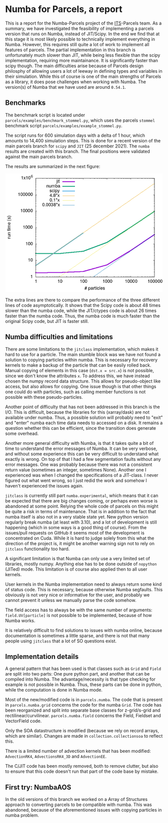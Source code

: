 # Numba for Parcels, a report

This is a report for the Numba-Parcels project of the [ITS](https://utrechtuniversity.github.io/research-engineering)-Parcels team. As a summary, we have investigated the feasibility of implementing a parcels version that runs on Numba, instead of JIT/Scipy. In the end we find that at this stage it is most likely possible to technically implement everything in Numba. However, this requires still quite a lot of work to implement all features of parcels. The partial implementation in this branch is unfortunately much slower than JIT, while being less flexible than the scipy implementation, requiring more maintainance. It is significantly faster than scipy though. The main difficulties arise because of Parcels design philosphy of allowing users a lot of leeway in defining types and variables in their simulation. While this of course is one of the main strengths of Parcels as a library, it does pose challenges when working with Numba. The version(s) of Numba that we have used are around `0.54.1`.

## Benchmarks

The benchmark script is located under `parcels/examples/benchmark_stommel.py`, which uses the parcels `stommel` benchmark script `parcels/examples/example_stommel.py`.

The script runs for 600 simulation days with a delta of 1 hour, which amounts to 14,400 simulation steps. This is done for a recent version of the main parcels branch for `scipy` and `JIT` (25 december 2021). The `numba` results are created with this branch. The final positions were validated against the main parcels branch.

The results are summarized in the next figure:

![bench](bench.png "Benchmarks")

The extra lines are there to compare the performance of the three different lines of code asymptotically. It shows that the Scipy code is about 48 times slower than the numba code, while the JIT/ctypes code is about 26 times faster than the numba code. Thus, the numba code is much faster than the original Scipy code, but JIT is faster still.

## Numba difficulties and limitations

There are some limitations to the `jitclass` implementation, which makes it hard to use for a particle. The main stumble block was we have not found a solution to copying particles within numba. This is necessary for recovery kernels to make a backup of the particle that can be easily rolled back. Manual copying of elements in this case (`dst.x = src.x`) is not possible, since we don't know the attributes `x`. To address this, we have instead chosen the numpy record data structure. This allows for pseudo-object like access, but also allows for copying. One issue though is that other things one could do with particles, such as calling member functions is not possible with these pseudo-particles.

Another point of difficulty that has not been addressed in this branch is the I/O. This is difficult, because the libraries for this (xarray/dask) are not available under numba. Thus, a possible solution will probably need to "exit" and "enter" numba each time data needs to accessed on a disk. It remains a question whether this can be efficient, since the transition does generate some overhead.

Another more general difficulty with Numba, is that it takes quite a bit of time to understand the error messages of Numba. It can be very verbose, and without some experience this can be very difficult to understand what exactly is wrong. On top of that I had a few segmentation faults without any error messages. One was probably because there was not a consistent return value (sometimes an integer, sometimes None). Another one I experienced was when I changed the specifications of a JIT-class. I never figured out what went wrong, so I just redid the work and somehow I haven't experienced the issues again.

`jitclass` is currently still part `numba.experimental`, which means that it can be expected that there are big changes coming, or perhaps even worse is abandoned at some point. Relying the whole code of parcels on this might be quite a risk in terms of maintenance. That is in addition to the fact that numba itself is also not in a very stable state yet. New python version regularly break numba (at least with 3.10), and a lot of development is still happening (which in some ways is a good thing of course). From the issues/pull requests on GitHub it seems most of the development is concentrated on Cuda. While it is hard to judge solely from this what the direction of the project is, it might be another warning sign not to rely on `jitclass` functionality too hard.

A significant limitation is that Numba can only use a very limited set of libraries, mostly numpy. Anything else has to be done outside of `nopython` (JITed) mode. This limitation is of course also applied then to all user kernels.

User kernels in the Numba implementation need to always return some kind of status code. This is necessary, because otherwise Numba segfaults. This obviously is not very nice or informative for the user, and probably we cannot prevent it unless we manually parse the code somehow.

The field access has to always be with the same number of arguments: `field.UV[particle]` is not possible to be implemented, because of how Numba works.

It is relatively difficult to find solutions to issues with numba online, because documentation is sometimes a little sparse, and there is not that many people using `jitclass` that a lot of SO questions exist.

## Implementation details

A general pattern that has been used is that classes such as `Grid` and `Field` are split into two parts: One pure python part, and another that can be compiled into Numba. The advantage/necessity is that type checking for example is not possible in Numba. Thus, these parts can be done in python, while the computation is done in Numba mode. 

Most of the new/modified code is in `parcels.numba`. The code that is present in `parcels.numba.grid` concerns the code for the numba `Grid`. The code has been reorganized and split into separate base classes for z-grid/s-grid and rectilinear/curvilinear. `parcels.numba.field` concerns the Field, Fieldset and VectorField code.

Only the SOA datastructure is modified (because we rely on record arrays, which are similar). Changes are made in `collection.collectionsoa` to reflect this.

There is a limited number of advection kernels that has been modified: `AdvectionRK4`, `AdvectionsRK4_3D` and `AdvectionEE`.

The C/JIT code has been mostly removed, both to remove clutter, but also to ensure that this code doesn't run that part of the code base by mistake.

## First try: NumbaAOS

In the old versions of this branch we worked on a Array of Structures approach to converting parcels to be compatible with numba. This was abandoned, because of the aforementioned issues with copying particles in numba problem.
